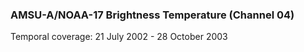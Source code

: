 ### AMSU-A/NOAA-17 Brightness Temperature (Channel 04)
Temporal coverage: 21 July 2002 - 28 October 2003
